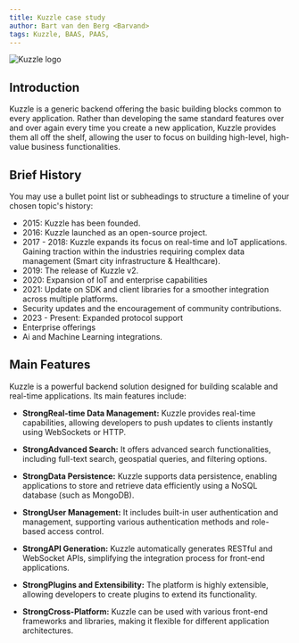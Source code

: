 ```yaml
---
title: Kuzzle case study
author: Bart van den Berg <Barvand>
tags: Kuzzle, BAAS, PAAS,
---
```


![Kuzzle logo](https://user-images.githubusercontent.com/7868838/103797784-32337580-5049-11eb-8917-3fcf4487644c.png)

## Introduction

Kuzzle is a generic backend offering the basic building blocks common to every application. Rather than developing the same standard features over and over again every time you create a new application, Kuzzle provides them all off the shelf, allowing the user to focus on building high-level, high-value business functionalities.

## Brief History

You may use a bullet point list or subheadings to structure a timeline of your chosen topic's history:

- 2015: Kuzzle has been founded.
- 2016: Kuzzle launched as an open-source project.
- 2017 - 2018: Kuzzle expands its focus on real-time and IoT applications. Gaining traction within the industries requiring complex data management (Smart city infrastructure & Healthcare). 
- 2019: The release of Kuzzle v2.
- 2020: Expansion of IoT and enterprise capabilities
- 2021: Update on SDK and client libraries for a smoother integration across multiple platforms. 
- Security updates and the encouragement of community contributions. 
- 2023 - Present: Expanded protocol support
- Enterprise offerings
- Ai and Machine Learning integrations. 


## Main Features
Kuzzle is a powerful backend solution designed for building scalable and real-time applications. Its main features include:

- **Strong**__Real-time Data Management:__ 
Kuzzle provides real-time capabilities, allowing developers to push updates to clients instantly using WebSockets or HTTP.

- **Strong**__Advanced Search:__
 It offers advanced search functionalities, including full-text search, geospatial queries, and filtering options.

- **Strong**__Data Persistence:__
 Kuzzle supports data persistence, enabling applications to store and retrieve data efficiently using a NoSQL database (such as MongoDB).

- **Strong**__User Management:__
 It includes built-in user authentication and management, supporting various authentication methods and role-based access control.

- **Strong**__API Generation:__ 
Kuzzle automatically generates RESTful and WebSocket APIs, simplifying the integration process for front-end applications.

- **Strong**__Plugins and Extensibility:__ The platform is highly extensible, allowing developers to create plugins to extend its functionality.

- **Strong**__Cross-Platform:__
 Kuzzle can be used with various front-end frameworks and libraries, making it flexible for different application architectures.